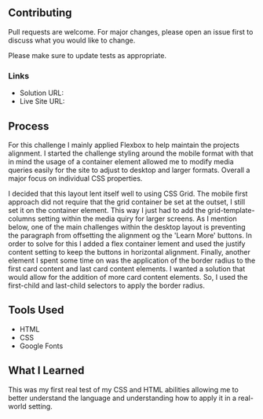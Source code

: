 ## Contributing
Pull requests are welcome. For major changes, please open an issue first to discuss what you would like to change.

Please make sure to update tests as appropriate.

### Links
* Solution URL:
* Live Site URL:

## Process
For this challenge I mainly applied Flexbox to help maintain the projects alignment. I started the challenge styling around the mobile format with that in mind the usage of a container element allowed me to modify media queries easily for the site to adjust to desktop and larger formats. Overall a major focus on individual CSS properties.

I decided that this layout lent itself well to using CSS Grid. The mobile first approach did not require that the grid container be set at the outset, I still set it on the container element. This way I just had to add the grid-template-columns setting within the media quiry for larger screens. As I mention below, one of the main challenges within the desktop layout is preventing the paragraph from offsetting the alignment og the 'Learn More' buttons. In order to solve for this I added a flex container lement and used the justify content setting to keep the buttons in horizontal alignment. Finally, another element I spent some time on was the application of the border radius to the first card content and last card content elements. I wanted a solution that would allow for the addition of more card content elements. So, I used the first-child and last-child selectors to apply the border radius.

## Tools Used
* HTML
* CSS
* Google Fonts

## What I Learned
This was my first real test of my CSS and HTML abilities allowing me to better understand the language and understanding how to apply it in a real-world setting.
